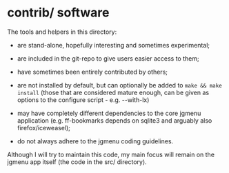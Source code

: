 contrib/ software
=================

The tools and helpers in this directory:

- are stand-alone, hopefully interesting and sometimes experimental;

- are included in the git-repo to give users easier access to them;

- have sometimes been entirely contributed by others;

- are not installed by default, but can optionally be added to
  `make && make install` (those that are considered mature enough, can be
  given as options to the configure script - e.g. --with-lx)

- may have completely different dependencies to the core jgmenu application
  (e.g. ff-bookmarks depends on sqlite3 and arguably also firefox/iceweasel);

- do not always adhere to the jgmenu coding guidelines.

Although I will try to maintain this code, my main focus will remain on
the jgmenu app itself (the code in the src/ directory).

